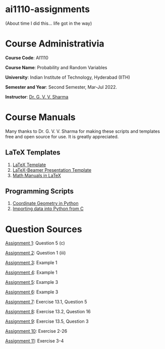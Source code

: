 # ai1110-assignments
(About time I did this... life got in the way)

# Course Administrativia

**Course Code**: AI1110

**Course Name**: Probability and Random Variables

**University**: Indian Institute of Technology, Hyderabad (IITH)

**Semester and Year**: Second Semester, Mar-Jul 2022.

**Instructor**: [Dr. G. V. V. Sharma](https://github.com/gadepall)

# Course Manuals

Many thanks to Dr. G. V. V. Sharma for making these scripts and templates free and open source for use. It is greatly appreciated.

## LaTeX Templates

1. [LaTeX Template](https://github.com/gadepall/AI5030/tree/main/LaTex_Template)
2. [LaTeX-Beamer Presentation Template](https://github.com/goats-9/ai1110-assignments/blob/main/assets/sample.tex)
3. [Math Manuals in LaTeX](https://github.com/gadepall/cbse-papers/tree/main/2020/math)

## Programming Scripts

1. [Coordinate Geometry in Python](https://github.com/gadepall/cbse-papers/tree/main/CoordGeo)
2. [Importing data into Python from C](https://github.com/gadepall/EE1083/tree/master/pythonc)

# Question Sources

[Assignment 1](https://github.com/gadepall/papers/blob/master/icse/math/10/2018/511%20MAT%20-%202018.pdf): Question 5 (c)

[Assignment 2](https://github.com/gadepall/papers/blob/master/icse/math/12/2018/860%20MATHEMATICS%20QP.pdf): Question 1 (iii)

[Assignment 3](https://github.com/gadepall/ncert-textbooks/blob/main/math/9/iemh114.pdf): Example 1 

[Assignment 4](https://github.com/gadepall/ncert-textbooks/blob/main/math/9/iemh115.pdf): Example 1 

[Assignment 5](https://github.com/gadepall/ncert-textbooks/blob/main/math/9/iemh115.pdf): Example 3

[Assignment 6](https://github.com/gadepall/ncert-textbooks/blob/main/math/10/jemh115.pdf): Example 3

[Assignment 7](https://github.com/gadepall/ncert-textbooks/blob/main/math/12-2/lemh207.pdf): Exercise 13.1, Question 5

[Assignment 8](https://github.com/gadepall/ncert-textbooks/blob/main/math/12-2/lemh207.pdf): Exercise 13.2, Question 16

[Assignment 9](https://github.com/gadepall/ncert-textbooks/blob/main/math/12-2/lemh207.pdf): Exercise 13.5, Question 3

[Assignment 10](https://github.com/goats-9/ai1110-assignments/blob/main/assets/papoulis.pdf): Exercise 2-26

[Assignment 11](https://github.com/goats-9/ai1110-assignments/blob/main/assets/papoulis.pdf): Exercise 3-4


